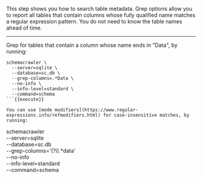 This step shows you how to search table metadata. Grep options allow you
to report all tables that contain columns whose fully qualified name
matches a regular expression pattern. You do not need to know the table
names ahead of time.

-----

Grep for tables that contain a column whose name ends in "Data", by running:

```
schemacrawler \
  --server=sqlite \
  --database=sc.db \
  --grep-columns=.*Data \
  --no-info \
  --info-level=standard \
  --command=schema
```{{execute}}

You can use [mode modifiers](https://www.regular-expressions.info/refmodifiers.html) for case-insensitive matches, by running:

```
schemacrawler \
  --server=sqlite \
  --database=sc.db \
  --grep-columns='(?i).*data' \
  --no-info \
  --info-level=standard \
  --command=schema
```{{execute}}

